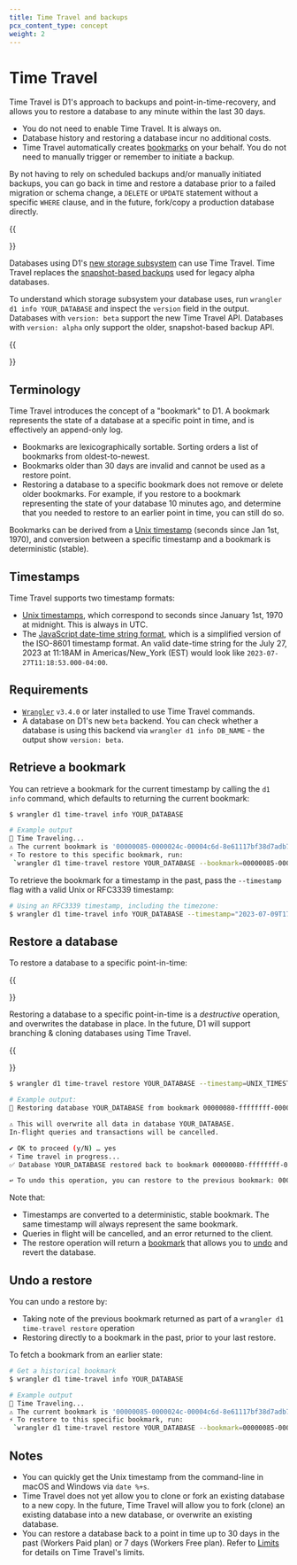 ```yaml
---
title: Time Travel and backups
pcx_content_type: concept
weight: 2
---
```


# Time Travel

Time Travel is D1's approach to backups and point-in-time-recovery, and allows you to restore a database to any minute within the last 30 days.

* You do not need to enable Time Travel. It is always on.
* Database history and restoring a database incur no additional costs.
* Time Travel automatically creates [bookmarks](#terminology) on your behalf. You do not need to manually trigger or remember to initiate a backup.

By not having to rely on scheduled backups and/or manually initiated backups, you can go back in time and restore a database prior to a failed migration or schema change, a `DELETE` or `UPDATE` statement without a specific `WHERE` clause, and in the future, fork/copy a production database directly.

{{<Aside type="note" header="Support for Time Travel">}}

Databases using D1's [new storage subsystem](https://blog.cloudflare.com/d1-turning-it-up-to-11/) can use Time Travel. Time Travel replaces the [snapshot-based backups](/d1/reference/backups/) used for legacy alpha databases.

To understand which storage subsystem your database uses, run `wrangler d1 info YOUR_DATABASE` and inspect the `version` field in the output. Databases with `version: beta` support the new Time Travel API. Databases with `version: alpha` only support the older, snapshot-based backup API.

{{</Aside>}}

## Terminology

Time Travel introduces the concept of a "bookmark" to D1. A bookmark represents the state of a database at a specific point in time, and is effectively an append-only log.

* Bookmarks are lexicographically sortable. Sorting orders a list of bookmarks from oldest-to-newest.
* Bookmarks older than 30 days are invalid and cannot be used as a restore point.
* Restoring a database to a specific bookmark does not remove or delete older bookmarks. For example, if you restore to a bookmark representing the state of your database 10 minutes ago, and determine that you needed to restore to an earlier point in time, you can still do so.

Bookmarks can be derived from a [Unix timestamp](https://en.wikipedia.org/wiki/Unix_time) (seconds since Jan 1st, 1970), and conversion between a specific timestamp and a bookmark is deterministic (stable).

## Timestamps

Time Travel supports two timestamp formats:

* [Unix timestamps](https://developer.mozilla.org/en-US/docs/Glossary/Unix_time), which correspond to seconds since January 1st, 1970 at midnight. This is always in UTC.
* The [JavaScript date-time string format](https://developer.mozilla.org/en-US/docs/Web/JavaScript/Reference/Global_Objects/Date#date_time_string_format), which is a simplified version of the ISO-8601 timestamp format. An valid date-time string for the July 27, 2023 at 11:18AM in Americas/New_York (EST) would look like `2023-07-27T11:18:53.000-04:00`.

## Requirements


* [`Wrangler`](/workers/wrangler/install-and-update/) `v3.4.0` or later installed to use Time Travel commands.
* A database on D1's new `beta` backend. You can check whether a database is using this backend via `wrangler d1 info DB_NAME` - the output show `version: beta`.

## Retrieve a bookmark

You can retrieve a bookmark for the current timestamp by calling the `d1 info` command, which defaults to returning the current bookmark:

```sh
$ wrangler d1 time-travel info YOUR_DATABASE

# Example output
🚧 Time Traveling...
⚠️ The current bookmark is '00000085-0000024c-00004c6d-8e61117bf38d7adb71b934ebbf891683'
⚡️ To restore to this specific bookmark, run:
 `wrangler d1 time-travel restore YOUR_DATABASE --bookmark=00000085-0000024c-00004c6d-8e61117bf38d7adb71b934ebbf891683`
```

To retrieve the bookmark for a timestamp in the past, pass the `--timestamp` flag with a valid Unix or RFC3339 timestamp:

```sh
# Using an RFC3339 timestamp, including the timezone:
$ wrangler d1 time-travel info YOUR_DATABASE --timestamp="2023-07-09T17:31:11+00:00"
```

## Restore a database

To restore a database to a specific point-in-time:

{{<Aside type="warning">}}

Restoring a database to a specific point-in-time is a _destructive_ operation, and overwrites the database in place. In the future, D1 will support branching & cloning databases using Time Travel.

{{</Aside>}}

```sh
$ wrangler d1 time-travel restore YOUR_DATABASE --timestamp=UNIX_TIMESTAMP

# Example output:
🚧 Restoring database YOUR_DATABASE from bookmark 00000080-ffffffff-00004c60-390376cb1c4dd679b74a19d19f5ca5be

⚠️ This will overwrite all data in database YOUR_DATABASE.
In-flight queries and transactions will be cancelled.

✔ OK to proceed (y/N) … yes
⚡️ Time travel in progress...
✅ Database YOUR_DATABASE restored back to bookmark 00000080-ffffffff-00004c60-390376cb1c4dd679b74a19d19f5ca5be

↩️ To undo this operation, you can restore to the previous bookmark: 00000085-ffffffff-00004c6d-2510c8b03a2eb2c48b2422bb3b33fad5
```

Note that:

* Timestamps are converted to a deterministic, stable bookmark. The same timestamp will always represent the same bookmark.
* Queries in flight will be cancelled, and an error returned to the client.
* The restore operation will return a [bookmark](#terminology) that allows you to [undo](#undo-a-restore) and revert the database.

## Undo a restore

You can undo a restore by:

* Taking note of the previous bookmark returned as part of a `wrangler d1 time-travel restore` operation
* Restoring directly to a bookmark in the past, prior to your last restore.

To fetch a bookmark from an earlier state:

```sh
# Get a historical bookmark
$ wrangler d1 time-travel info YOUR_DATABASE

# Example output
🚧 Time Traveling...
⚠️ The current bookmark is '00000085-0000024c-00004c6d-8e61117bf38d7adb71b934ebbf891683'
⚡️ To restore to this specific bookmark, run:
 `wrangler d1 time-travel restore YOUR_DATABASE --bookmark=00000085-0000024c-00004c6d-8e61117bf38d7adb71b934ebbf891683`
```

## Notes

* You can quickly get the Unix timestamp from the command-line in macOS and Windows via `date %+s`.
* Time Travel does not yet allow you to clone or fork an existing database to a new copy. In the future, Time Travel will allow you to fork (clone) an existing database into a new database, or overwrite an existing database.
* You can restore a database back to a point in time up to 30 days in the past (Workers Paid plan) or 7 days (Workers Free plan). Refer to [Limits](/d1/platform/limits/) for details on Time Travel's limits.
